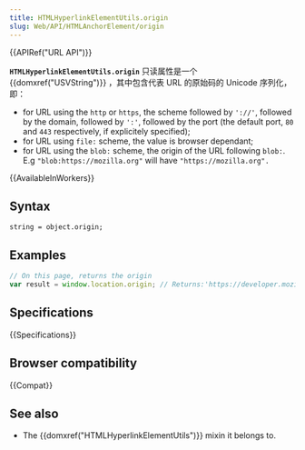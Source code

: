 ```yaml
---
title: HTMLHyperlinkElementUtils.origin
slug: Web/API/HTMLAnchorElement/origin
---
```


{{APIRef("URL API")}}

**`HTMLHyperlinkElementUtils.origin`** 只读属性是一个 {{domxref("USVString")}} ，其中包含代表 URL 的原始码的 Unicode 序列化，即：

- for URL using the `http` or `https`, the scheme followed by `'://'`, followed by the domain, followed by `':'`, followed by the port (the default port, `80` and `443` respectively, if explicitely specified);
- for URL using `file:` scheme, the value is browser dependant;
- for URL using the `blob:` scheme, the origin of the URL following `blob:`. E.g `"blob:https://mozilla.org"` will have `"https://mozilla.org".`

{{AvailableInWorkers}}

## Syntax

```plain
string = object.origin;
```

## Examples

```js
// On this page, returns the origin
var result = window.location.origin; // Returns:'https://developer.mozilla.org'
```

## Specifications

{{Specifications}}

## Browser compatibility

{{Compat}}

## See also

- The {{domxref("HTMLHyperlinkElementUtils")}} mixin it belongs to.
